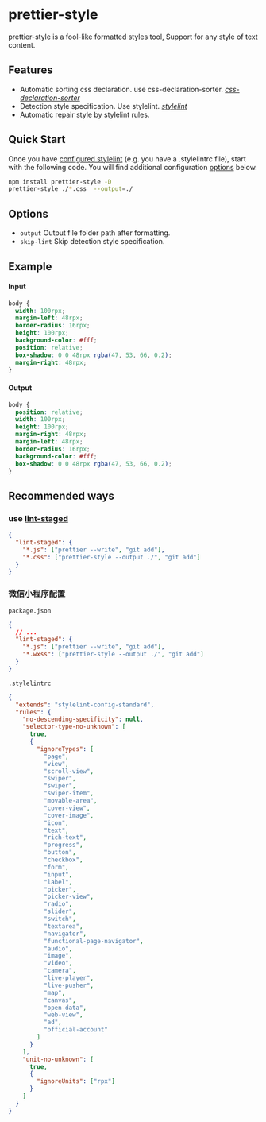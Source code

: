 # prettier-style

prettier-style is a fool-like formatted styles tool, Support for any style of text content.

## Features

- Automatic sorting css declaration. use css-declaration-sorter. _[css-declaration-sorter](https://www.npmjs.com/package/css-declaration-sorter)_
- Detection style specification. Use stylelint. _[stylelint](https://www.npmjs.com/package/stylelint)_
- Automatic repair style by stylelint rules.

## Quick Start

Once you have [configured stylelint](http://stylelint.io/user-guide/configuration/) (e.g. you have a .stylelintrc file), start with the following code. You will find additional configuration [options](https://www.npmjs.com/package/gulp-stylelint#options) below.

```bash
npm install prettier-style -D
prettier-style ./*.css  --output=./
```

## Options

- `output` Output file folder path after formatting.
- `skip-lint` Skip detection style specification.

## Example

#### Input

```css
body {
  width: 100rpx;
  margin-left: 48rpx;
  border-radius: 16rpx;
  height: 100rpx;
  background-color: #fff;
  position: relative;
  box-shadow: 0 0 48rpx rgba(47, 53, 66, 0.2);
  margin-right: 48rpx;
}
```

#### Output

```css
body {
  position: relative;
  width: 100rpx;
  height: 100rpx;
  margin-right: 48rpx;
  margin-left: 48rpx;
  border-radius: 16rpx;
  background-color: #fff;
  box-shadow: 0 0 48rpx rgba(47, 53, 66, 0.2);
}
```

## Recommended ways

### use [lint-staged](https://www.npmjs.com/package/lint-staged)

```json
{
  "lint-staged": {
    "*.js": ["prettier --write", "git add"],
    "*.css": ["prettier-style --output ./", "git add"]
  }
}
```

### 微信小程序配置

`package.json`

```json
{
  // ...
  "lint-staged": {
    "*.js": ["prettier --write", "git add"],
    "*.wxss": ["prettier-style --output ./", "git add"]
  }
}
```

`.stylelintrc`

```json
{
  "extends": "stylelint-config-standard",
  "rules": {
    "no-descending-specificity": null,
    "selector-type-no-unknown": [
      true,
      {
        "ignoreTypes": [
          "page",
          "view",
          "scroll-view",
          "swiper",
          "swiper",
          "swiper-item",
          "movable-area",
          "cover-view",
          "cover-image",
          "icon",
          "text",
          "rich-text",
          "progress",
          "button",
          "checkbox",
          "form",
          "input",
          "label",
          "picker",
          "picker-view",
          "radio",
          "slider",
          "switch",
          "textarea",
          "navigator",
          "functional-page-navigator",
          "audio",
          "image",
          "video",
          "camera",
          "live-player",
          "live-pusher",
          "map",
          "canvas",
          "open-data",
          "web-view",
          "ad",
          "official-account"
        ]
      }
    ],
    "unit-no-unknown": [
      true,
      {
        "ignoreUnits": ["rpx"]
      }
    ]
  }
}
```
